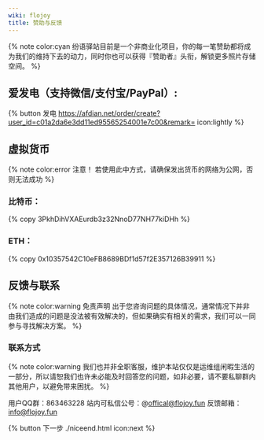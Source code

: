```yaml
---
wiki: flojoy
title: 赞助与反馈
---
```


{% note color:cyan 纷语驿站目前是一个非商业化项目，你的每一笔赞助都将成为我们的维持下去的动力，同时你也可以获得『赞助者』头衔，解锁更多照片存储空间。 %}

## 爱发电（支持微信/支付宝/PayPal）:

{% button 发电 https://afdian.net/order/create?user_id=c01a2da6e3dd11ed95565254001e7c00&remark= icon:lightly %}

## 虚拟货币

{% note color:error 注意！ 若使用此中方式，请确保发出货币的网络为公网，否则无法成功
%}

### 比特币：

{% copy 3PkhDihVXAEurdb3z32NnoD77NH77kiDHh %}

### ETH：

{% copy 0x10357542C10eFB8689BDf1d57f2E357126B39911 %}

## 反馈与联系

{% note color:warning 免责声明 出于您咨询问题的具体情况，通常情况下并非由我们造成的问题是没法被有效解决的，但如果确实有相关的需求，我们可以一同参与寻找解决方案。
%}

### 联系方式

{% note color:warning 我们也并非全职客服，维护本站仅仅是运维组闲暇生活的一部分，所以请恕我们也许未必能及时回答您的问题，如非必要，请不要私聊群内其他用户，以避免带来困扰。 %}

用户QQ群：863463228
站内可私信公号：@offical@flojoy.fun
反馈邮箱：info@flojoy.fun

{% button 下一步 ./niceend.html icon:next %}
